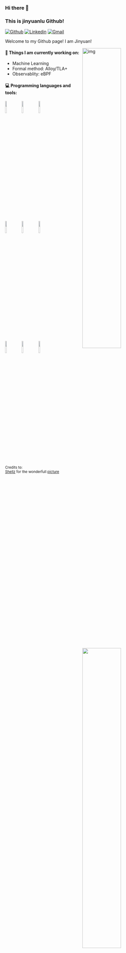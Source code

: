 ### Hi there 👋
### This is jinyuanlu Github!

[![Github](https://img.shields.io/badge/-Github-000?style=flat&logo=Github&logoColor=white)](https://github.com/jinyuanlu)
[![Linkedin](https://img.shields.io/badge/-LinkedIn-blue?style=flat&logo=Linkedin&logoColor=white)](https://www.linkedin.com/in/jinyuanlu/)
[![Gmail](https://img.shields.io/badge/-Gmail-c14438?style=flat&logo=Gmail&logoColor=white)](mailto:t@luke.archi)

Welcome to my Github page! I am Jinyuan!  

<img align="right" alt="img" src="https://cdnb.artstation.com/p/assets/images/images/003/965/097/4k/shellz-art-tomwillfixit-25.jpg?1478990906" width="50%" height="auto" />


#### 🌱 Things I am currently working on: 
- Machine Learning
- Formal method: Alloy/TLA+
- Observablity: eBPF


#### :computer: Programming languages and tools: 
<p>
	<img width="50%" align="right" src="https://github-readme-stats.vercel.app/api?username=jinyuanlu&show_icons=true&hide_border=true" />

<code><img width="10%" src="https://www.vectorlogo.zone/logos/golang/golang-ar21.svg"></code>
<code><img width="10%" src="https://www.vectorlogo.zone/logos/scala-lang/scala-lang-ar21.svg"></code>
<code><img width="10%" src="https://www.vectorlogo.zone/logos/python/python-ar21.svg"></code>
<br />
<code><img width="10%" src="https://www.vectorlogo.zone/logos/kubernetes/kubernetes-ar21.svg"></code>
  <code><img width="10%" src="https://www.vectorlogo.zone/logos/nvidia/nvidia-ar21.svg"></code>
<code><img width="10%" src="https://www.vectorlogo.zone/logos/linux/linux-ar21.svg"></code>
<br />
<code><img width="10%" src="https://www.vectorlogo.zone/logos/apache_spark/apache_spark-ar21.svg"></code>
<code><img width="10%" src="https://www.vectorlogo.zone/logos/tensorflow/tensorflow-ar21.svg"></code>
<code><img width="10%" src="https://www.vectorlogo.zone/logos/apache_hadoop/apache_hadoop-ar21.svg"></code>
</p>

<sub>Credits to: <br/>[Shellz](https://www.artstation.com/shellz-art) for the wonderfull [picture](https://www.artstation.com/artwork/qbP9n)</sub>

